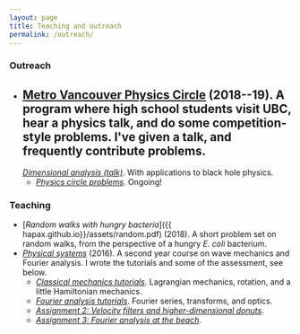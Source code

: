 ```yaml
---
layout: page
title: Teaching and outreach
permalink: /outreach/
---
```


### Outreach

- [Metro Vancouver Physics Circle](https://outreach.phas.ubc.ca/events/metro-vancouver-physics-circle/)
  (2018--19). A program where high school students visit UBC, hear a
  physics talk, and do some competition-style problems. I've given a
  talk, and frequently contribute problems.
  -
    [*Dimensional analysis (talk)*](assets/dimensional-analysis.pdf). With applications to black hole physics.
  - [*Physics circle problems*](assets/circle-probs.pdf). Ongoing!

### Teaching

- [*Random walks with hungry bacteria*]({{
  hapax.github.io}}/assets/random.pdf) (2018). A short problem set
  on random walks, from the perspective of a hungry *E. coli*
  bacterium.
- [*Physical systems*](https://handbook.unimelb.edu.au/subjects/phyc20014)
  (2016). A second year course on wave mechanics and Fourier
  analysis. I wrote the tutorials and some of the assessment, see below.
  - [*Classical mechanics tutorials*]({{hapax.github.io}}/assets/classical-tutes-full.pdf). Lagrangian
  mechanics, rotation, and a little Hamiltonian mechanics.
  - [*Fourier analysis tutorials*]({{hapax.github.io}}/assets/fourier-tutes-full.pdf). Fourier series, transforms, and optics.
  - [*Assignment 2: Velocity filters and higher-dimensional donuts*]({{hapax.github.io}}/assets/physical-systems-a2.pdf).
  - [*Assignment 3: Fourier analysis at the beach*]({{hapax.github.io}}/assets/physical-systems-a3.pdf).
